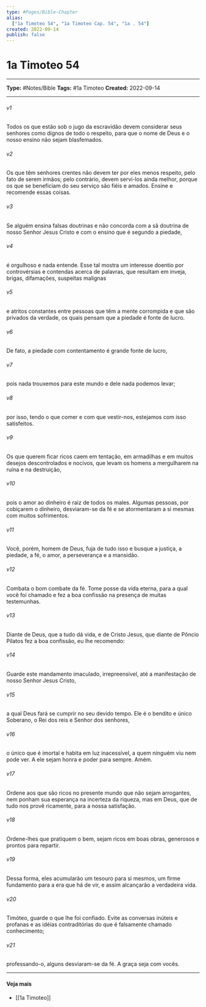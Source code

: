```yaml
---
type: #Pages/Bible-Chapter
alias:
  ["1a Timoteo 54", "1a Timoteo Cap. 54", "1a . 54"]
created: 2022-09-14
publish: false
---
```


# 1a Timoteo 54

---

**Type:** #Notes/Bible
**Tags:** #1a Timoteo
**Created:** 2022-09-14

---

###### v1
Todos os que estão sob o jugo da escravidão devem considerar seus senhores como dignos de todo o respeito, para que o nome de Deus e o nosso ensino não sejam blasfemados.
###### v2
Os que têm senhores crentes não devem ter por eles menos respeito, pelo fato de serem irmãos; pelo contrário, devem servi-los ainda melhor, porque os que se beneficiam do seu serviço são fiéis e amados. Ensine e recomende essas coisas.
###### v3
Se alguém ensina falsas doutrinas e não concorda com a sã doutrina de nosso Senhor Jesus Cristo e com o ensino que é segundo a piedade,
###### v4
é orgulhoso e nada entende. Esse tal mostra um interesse doentio por controvérsias e contendas acerca de palavras, que resultam em inveja, brigas, difamações, suspeitas malignas
###### v5
e atritos constantes entre pessoas que têm a mente corrompida e que são privados da verdade, os quais pensam que a piedade é fonte de lucro.
###### v6
De fato, a piedade com contentamento é grande fonte de lucro,
###### v7
pois nada trouxemos para este mundo e dele nada podemos levar;
###### v8
por isso, tendo o que comer e com que vestir-nos, estejamos com isso satisfeitos.
###### v9
Os que querem ficar ricos caem em tentação, em armadilhas e em muitos desejos descontrolados e nocivos, que levam os homens a mergulharem na ruína e na destruição,
###### v10
pois o amor ao dinheiro é raiz de todos os males. Algumas pessoas, por cobiçarem o dinheiro, desviaram-se da fé e se atormentaram a si mesmas com muitos sofrimentos.
###### v11
Você, porém, homem de Deus, fuja de tudo isso e busque a justiça, a piedade, a fé, o amor, a perseverança e a mansidão.
###### v12
Combata o bom combate da fé. Tome posse da vida eterna, para a qual você foi chamado e fez a boa confissão na presença de muitas testemunhas.
###### v13
Diante de Deus, que a tudo dá vida, e de Cristo Jesus, que diante de Pôncio Pilatos fez a boa confissão, eu lhe recomendo:
###### v14
Guarde este mandamento imaculado, irrepreensível, até a manifestação de nosso Senhor Jesus Cristo,
###### v15
a qual Deus fará se cumprir no seu devido tempo. Ele é o bendito e único Soberano, o Rei dos reis e Senhor dos senhores,
###### v16
o único que é imortal e habita em luz inacessível, a quem ninguém viu nem pode ver. A ele sejam honra e poder para sempre. Amém.
###### v17
Ordene aos que são ricos no presente mundo que não sejam arrogantes, nem ponham sua esperança na incerteza da riqueza, mas em Deus, que de tudo nos provê ricamente, para a nossa satisfação.
###### v18
Ordene-lhes que pratiquem o bem, sejam ricos em boas obras, generosos e prontos para repartir.
###### v19
Dessa forma, eles acumularão um tesouro para si mesmos, um firme fundamento para a era que há de vir, e assim alcançarão a verdadeira vida.
###### v20
Timóteo, guarde o que lhe foi confiado. Evite as conversas inúteis e profanas e as idéias contraditórias do que é falsamente chamado conhecimento;
###### v21
professando-o, alguns desviaram-se da fé. A graça seja com vocês.


---

#### Veja mais

- [[1a Timoteo]]
